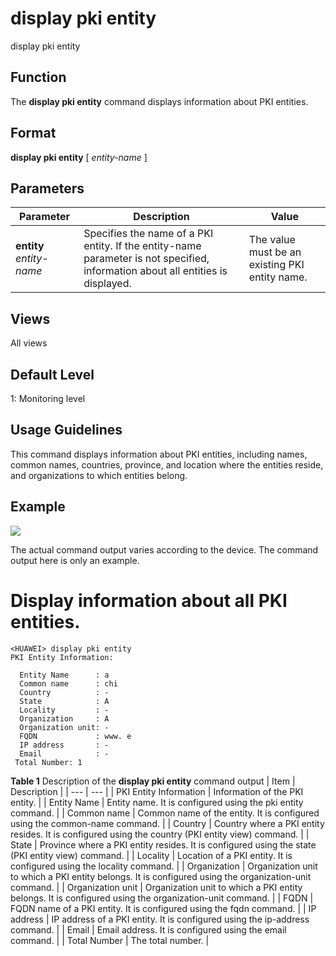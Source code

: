 display pki entity
==================

display pki entity

Function
--------



The **display pki entity** command displays information about PKI entities.




Format
------

**display pki entity** [ *entity-name* ]


Parameters
----------

| Parameter | Description | Value |
| --- | --- | --- |
| **entity** *entity-name* | Specifies the name of a PKI entity. If the entity-name parameter is not specified, information about all entities is displayed. | The value must be an existing PKI entity name. |



Views
-----

All views


Default Level
-------------

1: Monitoring level


Usage Guidelines
----------------

This command displays information about PKI entities, including names, common names, countries, province, and location where the entities reside, and organizations to which entities belong.


Example
-------

![](../public_sys-resources/note_3.0-en-us.png) 

The actual command output varies according to the device. The command output here is only an example.


# Display information about all PKI entities.
```
<HUAWEI> display pki entity
PKI Entity Information:

  Entity Name      : a                                                          
  Common name      : chi                                                        
  Country          : -                                                          
  State            : A                                                          
  Locality         : -                                                          
  Organization     : A                                                          
  Organization unit: -                                                          
  FQDN             : www. e                                                     
  IP address       : -                                                          
  Email            : - 
 Total Number: 1

```

**Table 1** Description of the **display pki entity** command output
| Item | Description |
| --- | --- |
| PKI Entity Information | Information of the PKI entity. |
| Entity Name | Entity name. It is configured using the pki entity command. |
| Common name | Common name of the entity. It is configured using the common-name command. |
| Country | Country where a PKI entity resides. It is configured using the country (PKI entity view) command. |
| State | Province where a PKI entity resides. It is configured using the state (PKI entity view) command. |
| Locality | Location of a PKI entity. It is configured using the locality command. |
| Organization | Organization unit to which a PKI entity belongs. It is configured using the organization-unit command. |
| Organization unit | Organization unit to which a PKI entity belongs. It is configured using the organization-unit command. |
| FQDN | FQDN name of a PKI entity. It is configured using the fqdn command. |
| IP address | IP address of a PKI entity. It is configured using the ip-address command. |
| Email | Email address. It is configured using the email command. |
| Total Number | The total number. |